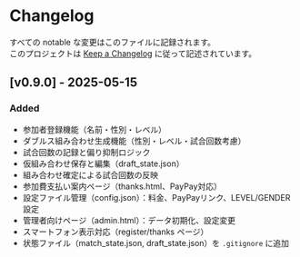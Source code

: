 # Changelog

すべての notable な変更はこのファイルに記録されます。  
このプロジェクトは [Keep a Changelog](https://keepachangelog.com/ja/1.0.0/) に従って記述されています。

## [v0.9.0] - 2025-05-15

### Added
- 参加者登録機能（名前・性別・レベル）
- ダブルス組み合わせ生成機能（性別・レベル・試合回数考慮）
- 試合回数の記録と偏り抑制ロジック
- 仮組み合わせ保存と編集（draft_state.json）
- 組み合わせ確定による試合回数の反映
- 参加費支払い案内ページ（thanks.html、PayPay対応）
- 設定ファイル管理（config.json）：料金、PayPayリンク、LEVEL/GENDER設定
- 管理者向けページ（admin.html）：データ初期化、設定変更
- スマートフォン表示対応（register/thanks ページ）
- 状態ファイル（match_state.json, draft_state.json）を `.gitignore` に追加